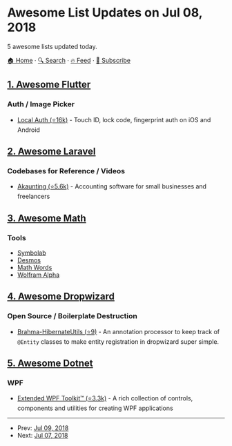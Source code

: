# Awesome List Updates on Jul 08, 2018

5 awesome lists updated today.

[🏠 Home](/README.md) · [🔍 Search](https://test.trackawesomelist.com/search/) · [🔥 Feed](https://test.trackawesomelist.com/feed.xml) · [📮 Subscribe](https://trackawesomelist.us17.list-manage.com/subscribe?u=d2f0117aa829c83a63ec63c2f&id=36a103854c)



## [1. Awesome Flutter](/content/Solido/awesome-flutter/README.md)

### Auth / Image Picker

*   [Local Auth (⭐16k)](https://github.com/flutter/plugins/tree/master/packages/local_auth) - Touch ID, lock code, fingerprint auth on iOS and Android

## [2. Awesome Laravel](/content/chiraggude/awesome-laravel/README.md)

### Codebases for Reference / Videos

*   [Akaunting (⭐5.6k)](https://github.com/akaunting/akaunting) - Accounting software for small businesses and freelancers

## [3. Awesome Math](/content/rossant/awesome-math/README.md)

### Tools

*   [Symbolab](https://www.symbolab.com/)
*   [Desmos](https://www.desmos.com/calculator)
*   [Math Words](http://www.mathwords.com/)
*   [Wolfram Alpha](http://www.wolframalpha.com/)

## [4. Awesome Dropwizard](/content/stve/awesome-dropwizard/README.md)

### Open Source / Boilerplate Destruction

*   [Brahma-HibernateUtils (⭐9)](https://github.com/gozefo/brahma-hibernateutils) - An annotation processor to keep track of `@Entity` classes to make entity registration in dropwizard super simple.

## [5. Awesome Dotnet](/content/quozd/awesome-dotnet/README.md)

### WPF

*   [Extended WPF Toolkit™ (⭐3.3k)](https://github.com/xceedsoftware/wpftoolkit) - A rich collection of controls, components and utilities for creating WPF applications

---

- Prev: [Jul 09, 2018](/content/2018/07/09/README.md)
- Next: [Jul 07, 2018](/content/2018/07/07/README.md)